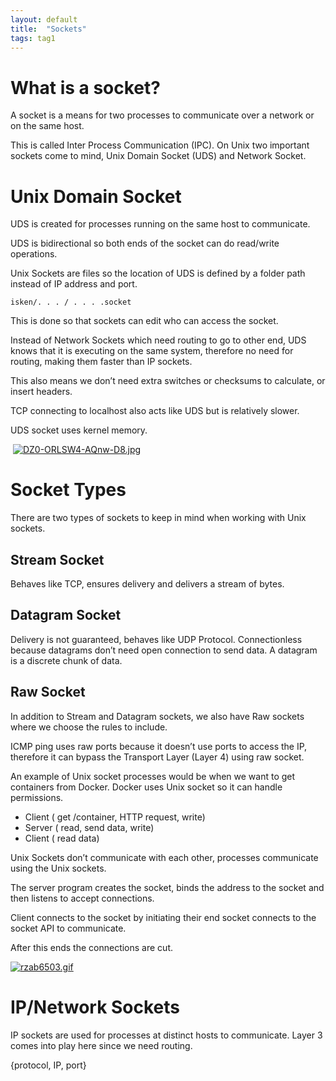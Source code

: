 ```yaml
---
layout: default
title:  "Sockets"
tags: tag1
---
```




# What is a socket?
A socket is a means for two processes to communicate over a network or on the same host.

This is called Inter Process Communication (IPC). On Unix two important sockets come to mind, Unix Domain Socket (UDS) and Network Socket.

# Unix Domain Socket
UDS is created for processes running on the same host to communicate. 

UDS is bidirectional so both ends of the socket can do read/write operations. 

Unix Sockets are files so the location of UDS is defined by a folder path instead of IP address and port.
 
 
`
 isken/. . . / . . . .socket
`

This is done so that sockets can edit who can access the socket.

Instead of Network Sockets which need routing to go to other end, UDS knows that it is executing on the same system, therefore no need for routing, making them faster than IP sockets.

This also means we don’t need extra switches or checksums to calculate, or insert headers.

TCP connecting to localhost also acts like UDS but is relatively slower.

UDS socket uses kernel memory.

 [![DZ0-ORLSW4-AQnw-D8.jpg](https://i.postimg.cc/Ssj7pbpk/DZ0-ORLSW4-AQnw-D8.jpg)](https://postimg.cc/bDc2QMJB)

# Socket Types
There are two types of sockets to keep in mind when working with Unix sockets.

## Stream Socket

Behaves like TCP, ensures delivery and delivers a stream of bytes.

## Datagram Socket

Delivery is not guaranteed, behaves like UDP Protocol. Connectionless because datagrams don’t need open connection to send data. A datagram is a discrete chunk of data.

## Raw Socket

In addition to Stream and Datagram sockets, we also have Raw sockets where we choose the rules to include. 

ICMP ping uses raw ports because it doesn’t use ports to access the IP, therefore it can bypass the Transport Layer (Layer 4) using raw socket.

An example of Unix socket processes would be when we want to get containers from Docker. Docker uses Unix socket so it can handle permissions.

- Client ( get /container, HTTP request, write)
- Server ( read, send data, write)
- Client ( read data)

Unix Sockets don’t communicate with each other, processes communicate using the Unix sockets.

The server program creates the socket, binds the address to the socket and then listens to accept connections. 

Client connects to the socket by initiating their end socket connects to the socket API to communicate. 

After this ends the connections are cut.

[![rzab6503.gif](https://i.postimg.cc/DfL44w6R/rzab6503.gif)](https://postimg.cc/HjWkfHft)

# IP/Network Sockets

IP sockets are used for processes at distinct hosts to communicate. Layer 3 comes into play here since we need routing.

{protocol, IP, port}

